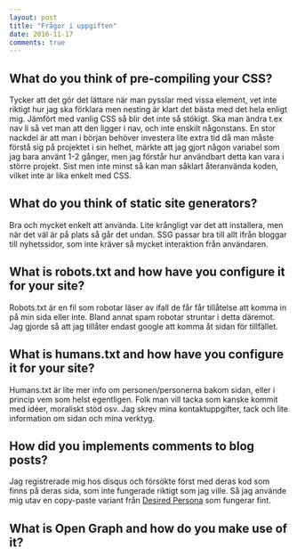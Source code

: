 ```yaml
---
layout: post
title: "Frågor i uppgiften"
date: 2016-11-17
comments: true
---
```


## What do you think of pre-compiling your CSS?

Tycker att det gör det lättare när man pysslar med vissa element, vet inte riktigt hur jag ska förklara men nesting är klart det bästa med det hela enligt mig.
Jämfört med vanlig CSS så blir det inte så stökigt. Ska man ändra t.ex nav li så vet man att den ligger i nav, och inte enskilt någonstans.
En stor nackdel är att man i början behöver investera lite extra tid då man måste förstå sig på projektet i sin helhet, märkte att jag gjort någon variabel som jag bara använt 1-2 gånger, men jag förstår hur användbart detta kan vara i större projekt.
Sist men inte minst så kan man såklart återanvända koden, vilket inte är lika enkelt med CSS.



## What do you think of static site generators?

Bra och mycket enkelt att använda. Lite krångligt var det att installera, men när det väl är på plats så går det undan.
SSG passar bra till allt ifrån bloggar till nyhetssidor, som inte kräver så mycket interaktion från användaren.



## What is robots.txt and how have you configure it for your site?

Robots.txt är en fil som robotar läser av ifall de får får tillåtelse att komma in på min sida eller inte.
Bland annat spam robotar struntar i detta däremot.
Jag gjorde så att jag tillåter endast google att komma åt sidan för tillfället.

## What is humans.txt and how have you configure it for your site?

Humans.txt är lite mer info om personen/personerna bakom sidan, eller i princip vem som helst egentligen.
Folk man vill tacka som kanske kommit med idéer, moraliskt stöd osv.
Jag skrev mina kontaktuppgifter, tack och lite information om sidan och mina verktyg.

## How did you implements comments to blog posts?

Jag registrerade mig hos disqus och försökte först med deras kod som finns på deras sida, som inte fungerade riktigt som jag ville.
Så jag använde mig utav en copy-paste variant från [Desired Persona](https://desiredpersona.com/disqus-comments-jekyll/) som fungerar fint.


## What is Open Graph and how do you make use of it?
